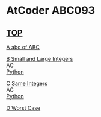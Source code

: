 # AtCoder ABC093  

## [TOP](https://atcoder.jp/contests/abc093)  

[A abc of ABC](https://atcoder.jp/contests/abc093/tasks/abc093_a)   

[](https://atcoder.jp/contests/abc093/submissions/)  

[B Small and Large Integers](https://atcoder.jp/contests/abc093/tasks/abc093_b)   
AC  
[Python](https://atcoder.jp/contests/abc093/submissions/15686253)  

[C Same Integers](https://atcoder.jp/contests/abc093/tasks/arc094_a)   
AC  
[Python](https://atcoder.jp/contests/abc093/submissions/15731680)  

[D Worst Case](https://atcoder.jp/contests/abc093/tasks/arc094_b)   

[](https://atcoder.jp/contests/abc093/submissions/)  

